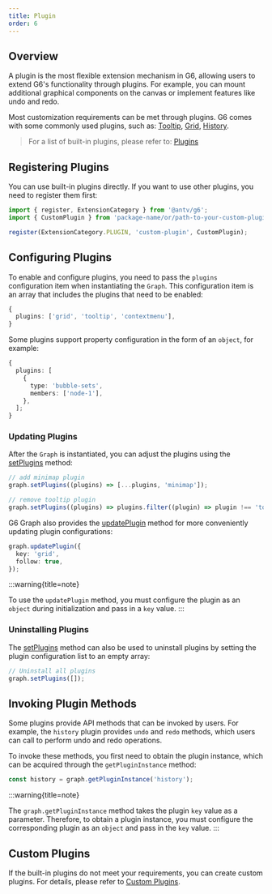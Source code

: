 ```yaml
---
title: Plugin
order: 6
---
```


## Overview

A plugin is the most flexible extension mechanism in G6, allowing users to extend G6's functionality through plugins. For example, you can mount additional graphical components on the canvas or implement features like undo and redo.

Most customization requirements can be met through plugins. G6 comes with some commonly used plugins, such as: [Tooltip](/api/plugins/tooltip), [Grid](/api/plugins/grid), [History](/api/plugins/history).

> For a list of built-in plugins, please refer to: [Plugins](/api/plugins/bubble-sets)

## Registering Plugins

You can use built-in plugins directly. If you want to use other plugins, you need to register them first:

```typescript
import { register, ExtensionCategory } from '@antv/g6';
import { CustomPlugin } from 'package-name/or/path-to-your-custom-plugin';

register(ExtensionCategory.PLUGIN, 'custom-plugin', CustomPlugin);
```

## Configuring Plugins

To enable and configure plugins, you need to pass the `plugins` configuration item when instantiating the `Graph`. This configuration item is an array that includes the plugins that need to be enabled:

```typescript
{
  plugins: ['grid', 'tooltip', 'contextmenu'],
}
```

Some plugins support property configuration in the form of an `object`, for example:

```typescript
{
  plugins: [
    {
      type: 'bubble-sets',
      members: ['node-1'],
    },
  ];
}
```

### Updating Plugins

After the `Graph` is instantiated, you can adjust the plugins using the [setPlugins](/api/graph/method#graphsetpluginsplugins) method:

```typescript
// add minimap plugin
graph.setPlugins((plugins) => [...plugins, 'minimap']);

// remove tooltip plugin
graph.setPlugins((plugins) => plugins.filter((plugin) => plugin !== 'tooltip'));
```

G6 Graph also provides the [updatePlugin](/api/graph/method#graphupdatepluginplugin) method for more conveniently updating plugin configurations:

```typescript
graph.updatePlugin({
  key: 'grid',
  follow: true,
});
```

:::warning{title=note}

To use the `updatePlugin` method, you must configure the plugin as an `object` during initialization and pass in a `key` value.
:::

### Uninstalling Plugins

The [setPlugins](/api/graph/method#graphsetpluginsplugins) method can also be used to uninstall plugins by setting the plugin configuration list to an empty array:

```typescript
// Uninstall all plugins
graph.setPlugins([]);
```

## Invoking Plugin Methods

Some plugins provide API methods that can be invoked by users. For example, the `history` plugin provides `undo` and `redo` methods, which users can call to perform undo and redo operations.

To invoke these methods, you first need to obtain the plugin instance, which can be acquired through the `getPluginInstance` method:

```js
const history = graph.getPluginInstance('history');
```

:::warning{title=note}

The `graph.getPluginInstance` method takes the plugin `key` value as a parameter. Therefore, to obtain a plugin instance, you must configure the corresponding plugin as an `object` and pass in the `key` value.
:::

## Custom Plugins

If the built-in plugins do not meet your requirements, you can create custom plugins. For details, please refer to [Custom Plugins](/manual/custom-extension/plugin).
